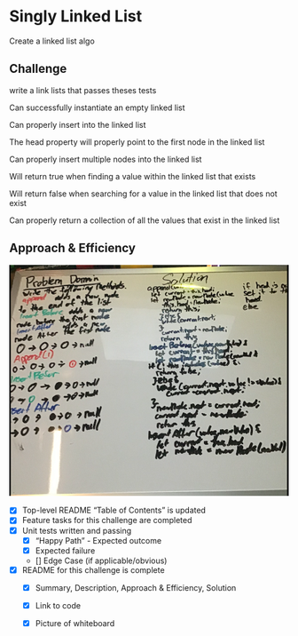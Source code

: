# Singly Linked List
Create a linked list algo

## Challenge

write a link lists that passes theses tests

Can successfully instantiate an empty linked list

Can properly insert into the linked list

The head property will properly point to the first node in the linked list

Can properly insert multiple nodes into the linked list

Will return true when finding a value within the linked list that exists

Will return false when searching for a value in the linked list that does not exist

Can properly return a collection of all the values that exist in the linked list

## Approach & Efficiency

![some pics](linkedList.png)
- [x] Top-level README “Table of Contents” is updated
- [x] Feature tasks for this challenge are completed
- [x] Unit tests written and passing
  - [x] “Happy Path” - Expected outcome
  - [x] Expected failure
  - [] Edge Case (if applicable/obvious)
- [x] README for this challenge is complete
  - [x] Summary, Description, Approach & Efficiency, Solution
  - [x] Link to code
  - [x] Picture of whiteboard

